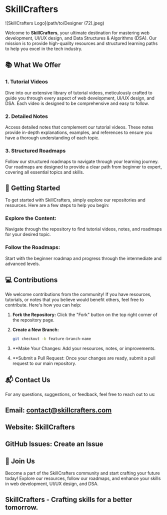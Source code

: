 # SkillCrafters

![SkillCrafters Logo](path/to/Designer (72).jpeg)

Welcome to **SkillCrafters**, your ultimate destination for mastering web development, UI/UX design, and Data Structures & Algorithms (DSA). Our mission is to provide high-quality resources and structured learning paths to help you excel in the tech industry.

## 📚 What We Offer

### 1. **Tutorial Videos**
Dive into our extensive library of tutorial videos, meticulously crafted to guide you through every aspect of web development, UI/UX design, and DSA. Each video is designed to be comprehensive and easy to follow.

### 2. **Detailed Notes**
Access detailed notes that complement our tutorial videos. These notes provide in-depth explanations, examples, and references to ensure you have a thorough understanding of each topic.

### 3. **Structured Roadmaps**
Follow our structured roadmaps to navigate through your learning journey. Our roadmaps are designed to provide a clear path from beginner to expert, covering all essential topics and skills.

## 🚀 Getting Started

To get started with SkillCrafters, simply explore our repositories and resources. Here are a few steps to help you begin:

### Explore the Content:
Navigate through the repository to find tutorial videos, notes, and roadmaps for your desired topic.

### Follow the Roadmaps:
Start with the beginner roadmap and progress through the intermediate and advanced levels.

## 💻 Contributions

We welcome contributions from the community! If you have resources, tutorials, or notes that you believe would benefit others, feel free to contribute. Here's how you can help:

1. **Fork the Repository:**
   Click the "Fork" button on the top right corner of the repository page.

2. **Create a New Branch:**
   ```bash
   git checkout -b feature-branch-name
3. **Make Your Changes:
Add your resources, notes, or improvements.

4. **Submit a Pull Request:
Once your changes are ready, submit a pull request to our main repository.

##  📬 Contact Us
For any questions, suggestions, or feedback, feel free to reach out to us:

## Email: contact@skillcrafters.com
## Website: SkillCrafters
## GitHub Issues: Create an Issue
## 🎉 Join Us
Become a part of the SkillCrafters community and start crafting your future today! Explore our resources, follow our roadmaps, and enhance your skills in web development, UI/UX design, and DSA.

##  SkillCrafters - Crafting skills for a better tomorrow.
